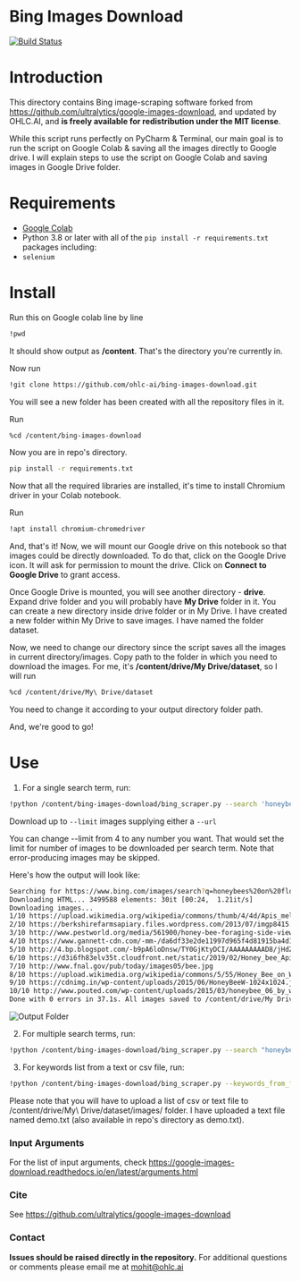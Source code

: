 # Bing Images Download


[![Build Status](https://travis-ci.org/joemccann/dillinger.svg?branch=master)](https://travis-ci.org/joemccann/dillinger)



# Introduction

This directory contains Bing image-scraping software forked from https://github.com/ultralytics/google-images-download, and updated by OHLC.AI, and **is freely available for redistribution under the MIT license**.

While this script runs perfectly on PyCharm & Terminal, our main goal is to run the script on Google Colab & saving all the images directly to Google drive. I will explain steps to use the script on Google Colab and saving images in Google Drive folder.

# Requirements

 - [Google Colab](https://colab.research.google.com/)
- Python 3.8 or later with all of the `pip install -r requirements.txt` packages including:
- `selenium`

# Install
Run this on Google colab line by line
```bash
!pwd
```
It should show output as **/content**. That's the directory you're currently in.

Now run
```bash
!git clone https://github.com/ohlc-ai/bing-images-download.git
```
You will see a new folder has been created with all the repository files in it.

Run
```bash
%cd /content/bing-images-download
```

Now you are in repo's directory.

```bash
pip install -r requirements.txt
```
Now that all the required libraries are installed, it's time to install Chromium driver in your Colab notebook.

Run
```bash
!apt install chromium-chromedriver
```
And, that's it! Now, we will mount our Google drive on this notebook so that images could be directly downloaded. To do that, click on the Google Drive icon. It will ask for permission to mount the drive. Click on **Connect to Google Drive** to grant access.

Once Google Drive is mounted, you will see another directory - **drive**. Expand drive folder and you will probably have **My Drive** folder in it. You can create a new directory inside drive folder or in My Drive. I have created a new folder within My Drive to save images. I have named the folder dataset.

Now, we need to change our directory since the script saves all the images in current directory/images. Copy path to the folder in which you need to download the images. For me, it's **/content/drive/My Drive/dataset**, so I will run

```bash
%cd /content/drive/My\ Drive/dataset
```
You need to change it according to your output directory folder path.

And, we're good to go!


# Use

1. For a single search term, run:
 ```bash
!python /content/bing-images-download/bing_scraper.py --search 'honeybees on flowers' --download --limit 10  --format jpg --chromedriver /usr/lib/chromium-browser/chromedriver
```
 Download up to `--limit` images supplying either a `--url`
 
You can change --limit from 4 to any number you want. That would set the limit for number of images to be downloaded per search term. Note that error-producing images may be skipped.

Here's how the output will look like:

```bash
Searching for https://www.bing.com/images/search?q=honeybees%20on%20flowers
Downloading HTML... 3499588 elements: 30it [00:24,  1.21it/s]
Downloading images...
1/10 https://upload.wikimedia.org/wikipedia/commons/thumb/4/4d/Apis_mellifera_Western_honey_bee.jpg/1200px-Apis_mellifera_Western_honey_bee.jpg 
2/10 https://berkshirefarmsapiary.files.wordpress.com/2013/07/imgp8415.jpg 
3/10 http://www.pestworld.org/media/561900/honey-bee-foraging-side-view.jpg 
4/10 https://www.gannett-cdn.com/-mm-/da6df33e2de11997d965f4d81915ba4d1bd4586e/c=0-248-3131-2017/local/-/media/2017/06/22/USATODAY/USATODAY/636337466517310122-GettyImages-610156450.jpg 
5/10 http://4.bp.blogspot.com/-b9pA6loDnsw/TY0GjKtyDCI/AAAAAAAAAD8/jHdZ5O40CeQ/s1600/bees.jpg 
6/10 https://d3i6fh83elv35t.cloudfront.net/static/2019/02/Honey_bee_Apis_mellifera_CharlesJSharpCC-1024x683.jpg 
7/10 http://www.fnal.gov/pub/today/images05/bee.jpg 
8/10 https://upload.wikimedia.org/wikipedia/commons/5/55/Honey_Bee_on_Willow_Catkin_(5419305106).jpg 
9/10 https://cdnimg.in/wp-content/uploads/2015/06/HoneyBeeW-1024x1024.jpg 
10/10 http://www.pouted.com/wp-content/uploads/2015/03/honeybee_06_by_wings_of_light-d3fhfg1.jpg 
Done with 0 errors in 37.1s. All images saved to /content/drive/My Drive/dataset/images
```
![Output Folder](https://user-images.githubusercontent.com/26833433/75287228-dcf2ca80-57ce-11ea-9557-cc13abaff453.jpg)

2. For multiple search terms, run:
```bash
!python /content/bing-images-download/bing_scraper.py --search "honeybees on flowers, dogs, cats, bicycle" --download --limit 10  --format jpg --chromedriver /usr/lib/chromium-browser/chromedriver
```
3. For keywords list from a text or csv file, run:
```bash
!python /content/bing-images-download/bing_scraper.py --keywords_from_file /content/drive/My\ Drive/dataset/images/demo.txt --download --limit 10  --format jpg --chromedriver /usr/lib/chromium-browser/chromedriver
```
Please note that you will have to upload a list of csv or text file to /content/drive/My\ Drive/dataset/images/ folder. I have uploaded a text file named demo.txt (also available in repo's directory as demo.txt).

### Input Arguments

For the list of input arguments, check https://google-images-download.readthedocs.io/en/latest/arguments.html

### Cite

See https://github.com/ultralytics/google-images-download

### Contact

**Issues should be raised directly in the repository.** For additional questions or comments please email me at mohit@ohlc.ai
